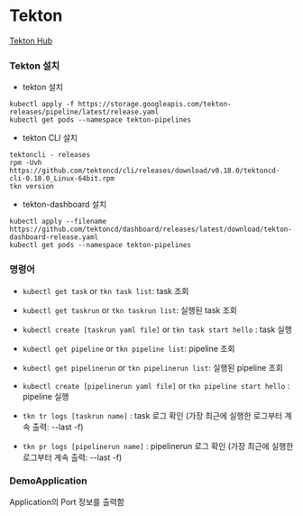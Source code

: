 # Tekton
[Tekton Hub](https://hub.tekton.dev)

### Tekton 설치
* tekton 설치
```shell
kubectl apply -f https://storage.googleapis.com/tekton-releases/pipeline/latest/release.yaml
kubectl get pods --namespace tekton-pipelines
```

* tekton CLI 설치
```shell
tektoncli - releases
rpm -Uvh https://github.com/tektoncd/cli/releases/download/v0.18.0/tektoncd-cli-0.18.0_Linux-64bit.rpm
tkn version
```

* tekton-dashboard 설치
```shell
kubectl apply --filename https://github.com/tektoncd/dashboard/releases/latest/download/tekton-dashboard-release.yaml
kubectl get pods --namespace tekton-pipelines
```




### 명령어
* `kubectl get task` or `tkn task list`: task 조회
* `kubectl get taskrun` or `tkn taskrun list`: 실행된 task 조회
* `kubectl create [taskrun yaml file]` or `tkn task start hello` : task 실행
* `kubectl get pipeline` or `tkn pipeline list`: pipeline 조회
* `kubectl get pipelinerun` or `tkn pipelinerun list`: 실행된 pipeline 조회
* `kubectl create [pipelinerun yaml file]` or `tkn pipeline start hello` : pipeline 실행

* `tkn tr logs [taskrun name]` : task 로그 확인 (가장 최근에 실행한 로그부터 계속 출력: --last -f)
* `tkn pr logs [pipelinerun name]` : pipelinerun 로그 확인 (가장 최근에 실행한 로그부터 계속 출력: --last -f)


### DemoApplication
Application의 Port 정보를 출력함 